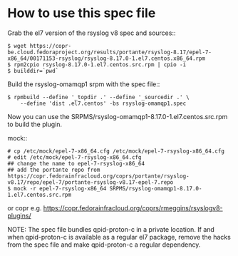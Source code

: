 # How to use this spec file

Grab the el7 version of the rsyslog v8 spec and sources::

    $ wget https://copr-be.cloud.fedoraproject.org/results/portante/rsyslog-8.17/epel-7-x86_64/00171153-rsyslog/rsyslog-8.17.0-1.el7.centos.x86_64.rpm
    $ rpm2cpio rsyslog-8.17.0-1.el7.centos.src.rpm | cpio -i
    $ builddir=`pwd`

Build the rsyslog-omamqp1 srpm with the spec file::

    $ rpmbuild --define '_topdir .' --define '_sourcedir .' \
        --define 'dist .el7.centos' -bs rsyslog-omamqp1.spec

Now you can use the SRPMS/rsyslog-omamqp1-8.17.0-1.el7.centos.src.rpm to build the plugin.

mock::

    # cp /etc/mock/epel-7-x86_64.cfg /etc/mock/epel-7-rsyslog-x86_64.cfg
    # edit /etc/mock/epel-7-rsyslog-x86_64.cfg
    ## change the name to epel-7-rsyslog-x86_64
    ## add the portante repo from https://copr.fedorainfracloud.org/coprs/portante/rsyslog-v8.17/repo/epel-7/portante-rsyslog-v8.17-epel-7.repo
    $ mock -r epel-7-rsyslog-x86_64 SRPMS/rsyslog-omamqp1-8.17.0-1.el7.centos.src.rpm

or copr e.g. https://copr.fedorainfracloud.org/coprs/rmeggins/rsyslogv8-plugins/

NOTE: The spec file bundles qpid-proton-c in a private location.  If and when
qpid-proton-c is available as a regular el7 package, remove the hacks from the
spec file and make qpid-proton-c a regular dependency.
